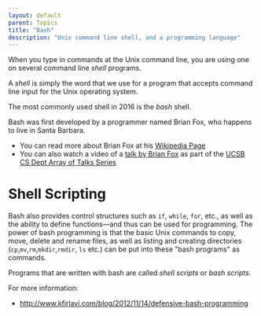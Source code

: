 ```yaml
---
layout: default
parent: Topics
title: "Bash"
description: "Unix command line shell, and a programming language"
---
```


When you type in commands at the Unix command line, you are using one on several command line *shell* programs.

A *shell* is simply the word that we use for a program that accepts command line input for the Unix operating system.

The most commonly used shell in 2016 is the *bash* shell.    

Bash was first developed by a programmer named Brian Fox, who happens to live in Santa Barbara.  
* You can read more about Brian Fox at his [Wikipedia Page](https://en.wikipedia.org/wiki/Brian_Fox_(computer_programmer))
* You can also watch a video of a [talk by Brian Fox](http://arrayoftalks.cs.ucsb.edu/brian-fox.html) as part of the [UCSB CS Dept Array of Talks Series](https://arrayoftalks.cs.ucsb.edu)

# Shell Scripting

Bash also provides control structures such as `if`, `while`, `for`, etc., 
as well as the ability to define functions&mdash;and thus can  be used for programming.   The power of bash
programming is that the basic Unix commands to copy, move, delete and rename files, as well as listing and creating
directories (`cp`,`mv`,`rm`,`mkdir`,`rmdir`, `ls` etc.) can be put into these "bash programs" as commands.

Programs that are written with bash are called *shell scripts* or *bash scripts*.

For more information: 

* <http://www.kfirlavi.com/blog/2012/11/14/defensive-bash-programming>
